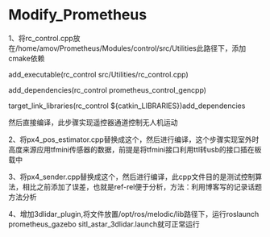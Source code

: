 # Modify_Prometheus
1、将rc_control.cpp放在/home/amov/Prometheus/Modules/control/src/Utilities此路径下，添加cmake依赖

add_executable(rc_control src/Utilities/rc_control.cpp)

add_dependencies(rc_control prometheus_control_gencpp)

target_link_libraries(rc_control ${catkin_LIBRARIES})add_dependencies

然后直接编译，此步骤实现遥控器通道控制无人机运动

2、将px4_pos_estimator.cpp替换成这个，然后进行编译，这个步骤实现室外时高度来源应用tfmini传感器的数据，前提是将tfmini接口利用ttl转usb的接口插在板载中

3、将px4_sender.cpp替换成这个，然后进行编译，此cpp文件目的是测试控制算法，相比之前添加了误差，也就是ref-rel便于分析，方法：利用博客写的记录话题方法分析

4、增加3dlidar_plugin,将文件放置/opt/ros/melodic/lib路径下，运行roslaunch prometheus_gazebo sitl_astar_3dlidar.launch就可正常运行

